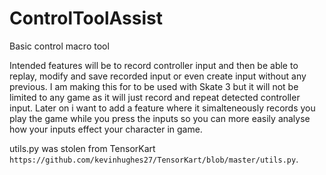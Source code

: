 # ControlToolAssist
Basic control macro tool

Intended features will be to record controller input and then be able to replay, modify and save recorded input or even create input without any previous. I am making this for to be used with Skate 3 but
it will not be limited to any game as it will just record and repeat detected controller input. Later on i want to add a feature where it simalteneously records you play the game while you press the inputs so you can more easily analyse how your inputs effect your character in game.

utils.py was stolen from TensorKart ```https://github.com/kevinhughes27/TensorKart/blob/master/utils.py```.
